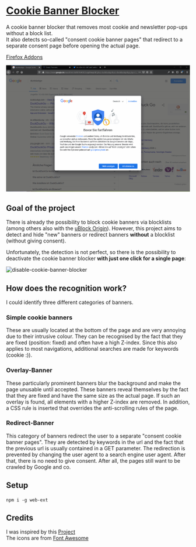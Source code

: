 # [Cookie Banner Blocker](https://addons.mozilla.org/de/firefox/addon/cookie-banner-blocker/)

A cookie banner blocker that removes most cookie and newsletter pop-ups without a block list.   
It also detects so-called "consent cookie banner pages" that redirect to a separate consent page before opening the actual page.  

[Firefox Addons](https://addons.mozilla.org/de/firefox/addon/cookie-banner-blocker/)


![Video](docs/images/example.gif)


## Goal of the project
There is already the possibility to block cookie banners via blocklists (among others also with the [uBlock Origin](https://github.com/gorhill/uBlock/)). However, this project aims to detect and hide "new" banners or redirect banners **without** a blocklist (without giving consent).

Unfortunately, the detection is not perfect, so there is the possibility to deactivate the cookie banner blocker **with just one click for a single page**:  

![disable-cookie-banner-blocker](https://user-images.githubusercontent.com/48922451/120222849-e7590b00-c240-11eb-914f-33d383aa85de.png)


## How does the recognition work?
I could identify three different categories of banners.

### Simple cookie banners
These are usually located at the bottom of the page and are very annoying due to their intrusive colour. They can be recognised by the fact that they are fixed (position: fixed) and often have a high Z-index. Since this also applies to most navigations, additional searches are made for keywords (cookie :)).

### Overlay-Banner
These particularly prominent banners blur the background and make the page unusable until accepted. These banners reveal themselves by the fact that they are fixed and have the same size as the actual page. If such an overlay is found, all elements with a higher Z-index are removed. In addition, a CSS rule is inserted that overrides the anti-scrolling rules of the page.

### Redirect-Banner
This category of banners redirect the user to a separate "consent cookie banner pages". They are detected by keywords in the url and the fact that the previous url is usually contained in a GET parameter. The redirection is prevented by changing the user agent to a search engine user agent. After that, there is no need to give consent. After all, the pages still want to be crawled by Google and co.

## Setup
`npm i -g web-ext`


## Credits
I was inspired by this <a href="https://github.com/jannisch/cookie-popup-blocker">Project</a>  
The icons are from <a href="https://fontawesome.com/license">Font Awesome</a>
